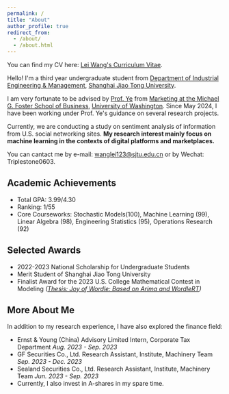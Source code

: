 ```yaml
---
permalink: /
title: "About"
author_profile: true
redirect_from: 
  - /about/
  - /about.html
---
```


You can find my CV here: [Lei Wang's Curriculum Vitae](../files/CV_Lei.pdf).

Hello! I'm a third year undergraduate student from [Department of Industrial Engineering & Management](https://ieem.sjtu.edu.cn/), [Shanghai Jiao Tong University](https://www.sjtu.edu.cn/). 

I am very fortunate to be advised by [Prof. Ye](https://zikunye.com/) from [Marketing at the Michael G. Foster School of Business](https://foster.uw.edu/), [University of Washington](https://www.washington.edu/). Since May 2024, I have been working under Prof. Ye's guidance on several research projects. 

Currently, we are conducting a study on sentiment analysis of information from U.S. social networking sites. **My research interest mainly focus on machine learning in the contexts of digital platforms and marketplaces.**


<!-- I will be applying for master's and Ph.D. programs in Operations Management (OM) and Operations Research (OR) in the U.S. for the Fall 2025. -->

You can cantact me by e-mail: wanglei123@sjtu.edu.cn or by Wechat: Triplestone0603.

Academic Achievements
------
* Total GPA: 3.99/4.30
* Ranking: 1/55
* Core Courseworks: Stochastic Models(100), Machine Learning (99), Linear Algebra (98), Engineering Statistics (95), Operations Research (92) 

Selected Awards
------
* 2022-2023 National Scholarship for Undergraduate Students
* Merit Student of Shanghai Jiao Tong University
* Finalist Award for the 2023 U.S. College Mathematical Contest in Modeling _([Thesis: Joy of Wordle: Based on Arima and WordleRT](../files/2312998.pdf))_

More About Me
------
In addition to my research experience, I have also explored the finance field: 
* Ernst & Young (China) Advisory Limited Intern, Corporate Tax Department                                                   _Aug. 2023 - Sep. 2023_
* GF Securities Co., Ltd.   Research Assistant, Institute, Machinery Team                                                  _Sep. 2023 - Dec. 2023_
* Sealand Securities Co., Ltd. Research Assistant, Institute, Machinery Team                                              _Jun. 2023 - Sep. 2023_
* Currently, I also invest in A-shares in my spare time.
